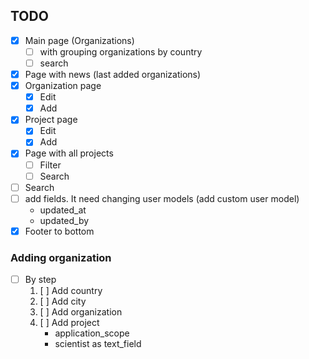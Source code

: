
## TODO
- [x] Main page (Organizations)
    - [ ] with grouping organizations by country
    - [ ] search
- [x] Page with news (last added organizations)
- [x] Organization page
    - [x] Edit
    - [x] Add
- [x] Project page
    - [x] Edit
    - [x] Add
- [x] Page with all projects
    - [ ] Filter
    - [ ] Search
- [ ] Search
- [ ] add fields. It need changing user models (add custom user model)
    - updated_at
    - updated_by
- [x] Footer to bottom

### Adding organization
- [ ] By step
    1. [ ] Add country
    2. [ ] Add city
    3. [ ] Add organization
    4. [ ] Add project
        - application_scope
        - scientist as text_field
